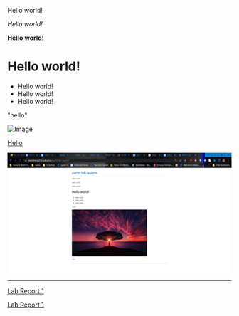 Hello world!

_Hello world!_

**Hello world!**

# Hello world!
* Hello world!
* Hello world!
* Hello world! 

"hello"

![Image](https://cdn.pixabay.com/photo/2015/04/23/22/00/tree-736885__480.jpg)

[Hello](https://kevinzheng2222.github.io/cse15l-lab-reports/Hello.md)

![Image](hi.png)


---
[Lab Report 1](https://kevinzheng2222.github.io/cse15l-lab-reports/lab-report-1-week-2)

[Lab Report 1](lab-report-1-week-2.html)
